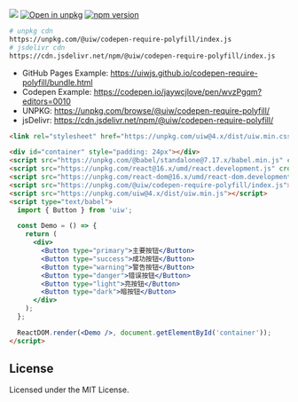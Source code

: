 [![](https://data.jsdelivr.com/v1/package/npm/@uiw/codepen-require-polyfill/badge)](https://www.jsdelivr.com/package/npm/@uiw/codepen-require-polyfill)
[![Open in unpkg](https://img.shields.io/badge/Open%20in-unpkg-blue?label=@uiw/codepen-require-polyfill)](https://uiwjs.github.io/npm-unpkg/#/pkg/@uiw/codepen-require-polyfill/file/README.md)
[![npm version](https://img.shields.io/npm/v/@uiw/codepen-require-polyfill.svg)](https://www.npmjs.com/package/@uiw/codepen-require-polyfill)

```bash
# unpkg cdn
https://unpkg.com/@uiw/codepen-require-polyfill/index.js
# jsdelivr cdn
https://cdn.jsdelivr.net/npm/@uiw/codepen-require-polyfill/index.js
```

- GitHub Pages Example: https://uiwjs.github.io/codepen-require-polyfill/bundle.html
- Codepen Example: https://codepen.io/jaywcjlove/pen/wvzPgqm?editors=0010
- UNPKG: https://unpkg.com/browse/@uiw/codepen-require-polyfill/
- jsDelivr: https://cdn.jsdelivr.net/npm/@uiw/codepen-require-polyfill/

```html
<link rel="stylesheet" href="https://unpkg.com/uiw@4.x/dist/uiw.min.css">

<div id="container" style="padding: 24px"></div>
<script src="https://unpkg.com/@babel/standalone@7.17.x/babel.min.js" crossorigin></script>
<script src="https://unpkg.com/react@16.x/umd/react.development.js" crossorigin></script>
<script src="https://unpkg.com/react-dom@16.x/umd/react-dom.development.js" crossorigin></script>
<script src="https://unpkg.com/@uiw/codepen-require-polyfill/index.js"></script>
<script src="https://unpkg.com/uiw@4.x/dist/uiw.min.js"></script>
<script type="text/babel">
  import { Button } from 'uiw';

  const Demo = () => {
    return (
      <div>
        <Button type="primary">主要按钮</Button>
        <Button type="success">成功按钮</Button>
        <Button type="warning">警告按钮</Button>
        <Button type="danger">错误按钮</Button>
        <Button type="light">亮按钮</Button>
        <Button type="dark">暗按钮</Button>
      </div>
    );
  };

  ReactDOM.render(<Demo />, document.getElementById('container'));
</script>
```

## License

Licensed under the MIT License.
